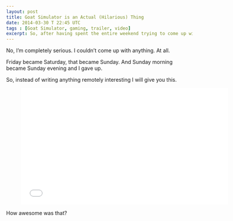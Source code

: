 ```yaml
---
layout: post
title: Goat Simulator is an Actual (Hilarious) Thing
date: 2014-03-30 T 22:45 UTC
tags : [Goat Simulator, gaming, trailer, video]
excerpt: So, after having spent the entire weekend trying to come up with something to write about. But in the end, I couldn’t.
---
```

No, I’m completely serious. I couldn’t come up with anything. At all.

Friday became Saturday, that became Sunday. And Sunday morning became Sunday evening and I gave up.

So, instead of writing anything remotely interesting I will give you this.

<div>
<figure class="media-video">
	<iframe width="560" height="315" src="//www.youtube.com/embed/dvWGLcdI8o8?rel=0" frameborder="0" allowfullscreen> </iframe>
</figure>
</div>

How awesome was that?